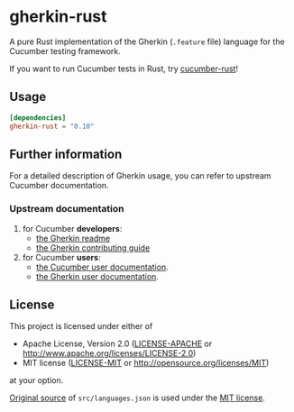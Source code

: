 # gherkin-rust

A pure Rust implementation of the Gherkin (`.feature` file) language for the Cucumber testing framework.

If you want to run Cucumber tests in Rust, try [cucumber-rust](https://github.com/bbqsrc/cucumber-rust)!

## Usage

```toml
[dependencies]
gherkin-rust = "0.10"
```

## Further information

For a detailed description of Gherkin usage, you can refer to upstream Cucumber documentation.

### Upstream documentation

1. for Cucumber **developers**:
   * [the Gherkin readme](https://github.com/cucumber/cucumber/blob/master/gherkin/README.md)
   * [the Gherkin contributing guide](https://github.com/cucumber/cucumber/blob/master/gherkin/CONTRIBUTING.md)
1. for Cucumber **users**:
   * [the Cucumber user documentation](https://cucumber.io/docs/cucumber/).
   * [the Gherkin user documentation](https://cucumber.io/docs/gherkin/).

## License

This project is licensed under either of

* Apache License, Version 2.0 ([LICENSE-APACHE](LICENSE-APACHE) or <http://www.apache.org/licenses/LICENSE-2.0>)
* MIT license ([LICENSE-MIT](LICENSE-MIT) or <http://opensource.org/licenses/MIT>)

at your option.

[Original source](https://github.com/cucumber/cucumber/blob/master/gherkin/gherkin-languages.json) of `src/languages.json` is used under the [MIT license](https://github.com/cucumber/cucumber/blob/master/gherkin/LICENSE).
